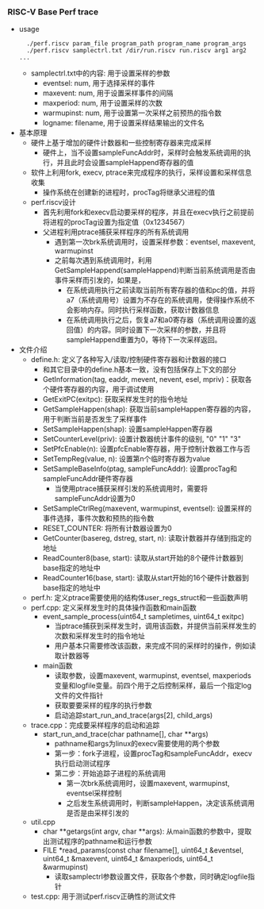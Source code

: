 ### RISC-V Base Perf trace
- usage
  ```shell
    ./perf.riscv param_file program_path program_name program_args
    ./perf.riscv samplectrl.txt /dir/run.riscv run.riscv arg1 arg2 ...
  ```
  - samplectrl.txt中的内容: 用于设置采样的参数
    - eventsel: num, 用于选择采样的事件
    - maxevent: num, 用于设置采样事件的间隔
    - maxperiod: num, 用于设置采样的次数
    - warmupinst: num, 用于设置第一次采样之前预热的指令数
    - logname: filename, 用于设置采样结果输出的文件名
- 基本原理
  - 硬件上基于增加的硬件计数器和一些控制寄存器来完成采样
    - 硬件上，当不设置sampleFuncAddr时，采样时会触发系统调用的执行，并且此时会设置sampleHappend寄存器的值
  - 软件上利用fork, execv, ptrace来完成程序的执行，采样设置和采样信息收集
    - 操作系统在创建新的进程时，procTag将继承父进程的值
  - perf.riscv设计
    - 首先利用fork和execv启动要采样的程序，并且在execv执行之前提前将进程的procTag设置为指定值（0x1234567）
    - 父进程利用ptrace捕获采样程序的所有系统调用
      - 遇到第一次brk系统调用时，设置采样参数：eventsel, maxevent, warmupinst
      - 之前每次遇到系统调用时，利用GetSampleHappend(sampleHappend)判断当前系统调用是否由事件采样而引发的，如果是，
        - 在系统调用执行之前读取当前所有寄存器的值和pc的值，并将a7（系统调用号）设置为不存在的系统调用，使得操作系统不会影响内存。同时执行采样函数，获取计数器信息
        - 在系统调用执行之后，恢复a7和a0寄存器（系统调用设置的返回值）的内容。同时设置下一次采样的参数，并且将sampleHappend重置为0，等待下一次采样返回。
- 文件介绍
  - define.h: 定义了各种写入/读取/控制硬件寄存器和计数器的接口
    - 和其它目录中的define.h基本一致，没有包括保存上下文的部分
    - GetInformation(tag, eaddr, mevent, nevent, esel, mpriv)：获取各个硬件寄存器的内容，用于调试使用
    - GetExitPC(exitpc): 获取采样发生时的指令地址
    - GetSampleHappen(shap): 获取当前sampleHappen寄存器的内容，用于判断当前是否发生了采样事件
    - SetSampleHappen(shap): 设置sampleHappen寄存器
    - SetCounterLevel(priv): 设置计数器统计事件的级别, "0" "1" "3"
    - SetPfcEnable(n): 设置pfcEnable寄存器，用于控制计数器工作与否
    - SetTempReg(value, n): 设置第n个临时寄存器为value
    - SetSampleBaseInfo(ptag, sampleFuncAddr): 设置procTag和sampleFuncAddr硬件寄存器
      - 当使用ptrace捕获采样引发的系统调用时，需要将sampleFuncAddr设置为0
    - SetSampleCtrlReg(maxevent, warmupinst, eventsel): 设置采样的事件选择，事件次数和预热的指令数
    - RESET_COUNTER: 将所有计数器设置为0
    - GetCounter(basereg, dstreg, start, n): 读取计数器并存储到指定的地址
    - ReadCounter8(base, start): 读取从start开始的8个硬件计数器到base指定的地址中
    - ReadCounter16(base, start): 读取从start开始的16个硬件计数器到base指定的地址中
  - perf.h: 定义ptrace需要使用的结构体user_regs_struct和一些函数声明
  - perf.cpp: 定义采样发生时的具体操作函数和main函数
    - event_sample_process(uint64_t sampletimes, uint64_t exitpc)
      - 当ptrace捕获到采样发生时，调用该函数，并提供当前采样发生的次数和采样发生时的指令地址
      - 用户基本只需要修改该函数，来完成不同的采样时的操作，例如读取计数器等
    - main函数
      - 读取参数，设置maxevent, warmupinst, eventsel, maxperiods变量和logfile变量。前四个用于之后控制采样，最后一个指定log文件的文件指针
      - 获取要要采样的程序的执行参数
      - 启动追踪start_run_and_trace(args[2], child_args)
  - trace.cpp：完成要采样程序的启动和追踪
    - start_run_and_trace(char pathname[], char **args)
      - pathname和args为linux的execv需要使用的两个参数
      - 第一步：fork子进程，设置procTag和sampleFuncAddr，execv执行启动测试程序
      - 第二步：开始追踪子进程的系统调用
        - 第一次brk系统调用时，设置maxevent, warmupinst, eventsel采样控制
        - 之后发生系统调用时，判断sampleHappen，决定该系统调用是否是由采样引发的
  - util.cpp
    - char **getargs(int argv, char **args): 从main函数的参数中，提取出测试程序的pathname和运行参数
    - FILE *read_params(const char filename[], uint64_t &eventsel, uint64_t &maxevent, uint64_t &maxperiods, uint64_t &warmupinst)
      - 读取samplectrl参数设置文件，获取各个参数，同时确定logfile指针
  - test.cpp: 用于测试perf.riscv正确性的测试文件